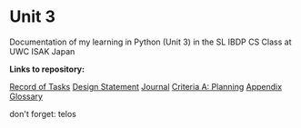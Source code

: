Unit 3 
======

Documentation of my learning in Python (Unit 3) in the SL IBDP CS Class at UWC ISAK Japan

**Links to repository:**

[Record of Tasks](https://github.com/rikiod/unit3/blob/master/RecordOfTasks.md)
[Design Statement](https://github.com/rikiod/unit3/blob/master/designStatement.md)
[Journal](https://github.com/rikiod/unit3/blob/master/journal.md)
[Criteria A: Planning](https://github.com/rikiod/unit3/blob/master/criteriaA.md)
[Appendix](https://github.com/rikiod/unit3/blob/master/appendix.md)
[Glossary](https://github.com/rikiod/unit3/blob/master/glossary.md)


don't forget:
telos
